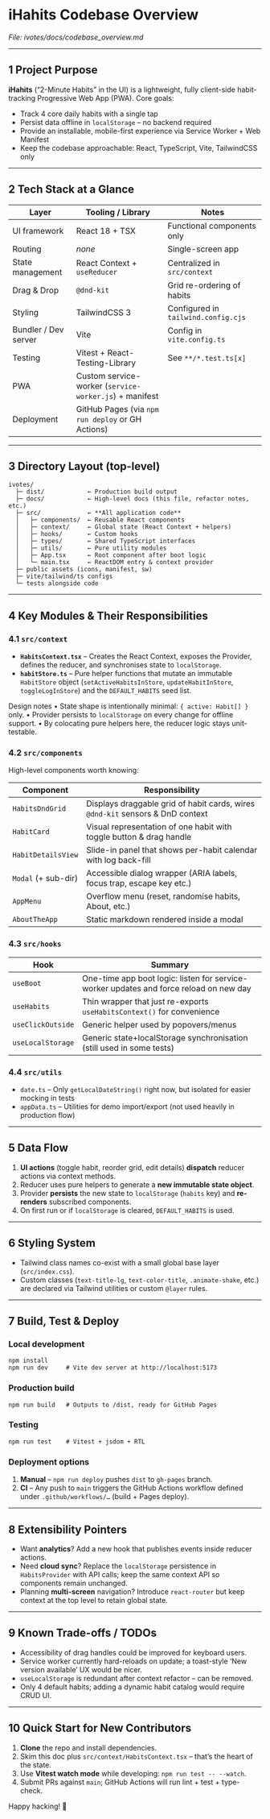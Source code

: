 # iHahits Codebase Overview
*File: ivotes/docs/codebase_overview.md*

---

## 1  Project Purpose
**iHahits** (“2-Minute Habits” in the UI) is a lightweight, fully client-side habit-tracking Progressive Web App (PWA).
Core goals:

* Track 4 core daily habits with a single tap
* Persist data offline in `localStorage` – no backend required
* Provide an installable, mobile-first experience via Service Worker + Web Manifest
* Keep the codebase approachable: React, TypeScript, Vite, TailwindCSS only

---

## 2  Tech Stack at a Glance
| Layer                 | Tooling / Library | Notes |
| --------------------- | ----------------- | ----- |
| UI framework          | React 18 + TSX    | Functional components only |
| Routing               | *none*            | Single-screen app |
| State management      | React Context + `useReducer` | Centralized in `src/context` |
| Drag & Drop           | `@dnd-kit`        | Grid re-ordering of habits |
| Styling               | TailwindCSS 3     | Configured in `tailwind.config.cjs` |
| Bundler / Dev server  | Vite              | Config in `vite.config.ts` |
| Testing               | Vitest + React-Testing-Library | See `**/*.test.ts[x]` |
| PWA                   | Custom service-worker (`service-worker.js`) + manifest |
| Deployment            | GitHub Pages (via `npm run deploy` or GH Actions) |

---

## 3  Directory Layout (top-level)
```
ivotes/
  ├─ dist/            ← Production build output
  ├─ docs/            ← High-level docs (this file, refactor notes, etc.)
  ├─ src/             ← **All application code**
  │   ├─ components/  ← Reusable React components
  │   ├─ context/     ← Global state (React Context + helpers)
  │   ├─ hooks/       ← Custom hooks
  │   ├─ types/       ← Shared TypeScript interfaces
  │   ├─ utils/       ← Pure utility modules
  │   ├─ App.tsx      ← Root component after boot logic
  │   └─ main.tsx     ← ReactDOM entry & context provider
  ├─ public assets (icons, manifest, sw)
  ├─ vite/tailwind/ts configs
  └─ tests alongside code
```

---

## 4  Key Modules & Their Responsibilities

### 4.1 `src/context`
* **`HabitsContext.tsx`** – Creates the React Context, exposes the Provider, defines the reducer, and synchronises state to `localStorage`.
* **`habitStore.ts`** – Pure helper functions that mutate an immutable `HabitStore` object (`setActiveHabitsInStore`, `updateHabitInStore`, `toggleLogInStore`) and the `DEFAULT_HABITS` seed list.

Design notes
• State shape is intentionally minimal: `{ active: Habit[] }` only.
• Provider persists to `localStorage` on every change for offline support.
• By colocating pure helpers here, the reducer logic stays unit-testable.

### 4.2 `src/components`
High-level components worth knowing:

| Component                  | Responsibility |
| -------------------------- | -------------- |
| `HabitsDndGrid`           | Displays draggable grid of habit cards, wires `@dnd-kit` sensors & DnD context |
| `HabitCard`               | Visual representation of one habit with toggle button & drag handle |
| `HabitDetailsView`        | Slide-in panel that shows per-habit calendar with log back-fill |
| `Modal` (+ sub-dir)       | Accessible dialog wrapper (ARIA labels, focus trap, escape key etc.) |
| `AppMenu`                 | Overflow menu (reset, randomise habits, About, etc.) |
| `AboutTheApp`             | Static markdown rendered inside a modal |

### 4.3 `src/hooks`
| Hook              | Summary |
| ----------------- | ------- |
| `useBoot`         | One-time app boot logic: listen for service-worker updates and force reload on new day |
| `useHabits`       | Thin wrapper that just re-exports `useHabitsContext()` for convenience |
| `useClickOutside` | Generic helper used by popovers/menus |
| `useLocalStorage` | Generic state+localStorage synchronisation (still used in some tests) |

### 4.4 `src/utils`
* `date.ts` – Only `getLocalDateString()` right now, but isolated for easier mocking in tests
* `appData.ts` – Utilities for demo import/export (not used heavily in production flow)

---

## 5  Data Flow
1. **UI actions** (toggle habit, reorder grid, edit details) **dispatch** reducer actions via context methods.
2. Reducer uses pure helpers to generate a **new immutable state object**.
3. Provider **persists** the new state to `localStorage` (`habits` key) and **re-renders** subscribed components.
4. On first run or if `localStorage` is cleared, `DEFAULT_HABITS` is used.

---

## 6  Styling System
* Tailwind class names co-exist with a small global base layer (`src/index.css`).
* Custom classes (`text-title-lg`, `text-color-title`, `.animate-shake`, etc.) are declared via Tailwind utilities or custom `@layer` rules.

---

## 7  Build, Test & Deploy
### Local development
```
npm install
npm run dev     # Vite dev server at http://localhost:5173
```
### Production build
```
npm run build   # Outputs to /dist, ready for GitHub Pages
```
### Testing
```
npm run test    # Vitest + jsdom + RTL
```
### Deployment options
1. **Manual** – `npm run deploy` pushes `dist` to `gh-pages` branch.
2. **CI** – Any push to `main` triggers the GitHub Actions workflow defined under `.github/workflows/…` (build + Pages deploy).

---

## 8  Extensibility Pointers
* Want **analytics**? Add a new hook that publishes events inside reducer actions.
* Need **cloud sync**? Replace the `localStorage` persistence in `HabitsProvider` with API calls; keep the same context API so components remain unchanged.
* Planning **multi-screen** navigation? Introduce `react-router` but keep context at the top level to retain global state.

---

## 9  Known Trade-offs / TODOs
* Accessibility of drag handles could be improved for keyboard users.
* Service worker currently hard-reloads on update; a toast-style ‘New version available’ UX would be nicer.
* `useLocalStorage` is redundant after context refactor – can be removed.
* Only 4 default habits; adding a dynamic habit catalog would require CRUD UI.

---

## 10  Quick Start for New Contributors
1. **Clone** the repo and install dependencies.
2. Skim this doc plus `src/context/HabitsContext.tsx` – that’s the heart of the state.
3. Use **Vitest watch mode** while developing: `npm run test -- --watch`.
4. Submit PRs against `main`; GitHub Actions will run lint + test + type-check.

Happy hacking! 🚀
